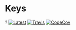 # Keys
?
[![Latest](https://img.shields.io/badge/docs-latest-blue.svg)](https://bramtayl.github.io/Keys.jl/latest)
[![Travis](https://travis-ci.org/bramtayl/Keys.jl.svg?branch=master)](https://travis-ci.org/bramtayl/Keys.jl)
[![CodeCov](http://codecov.io/github/bramtayl/Keys.jl/coverage.svg?branch=master)](http://codecov.io/github/bramtayl/Keys.jl?branch=master)
